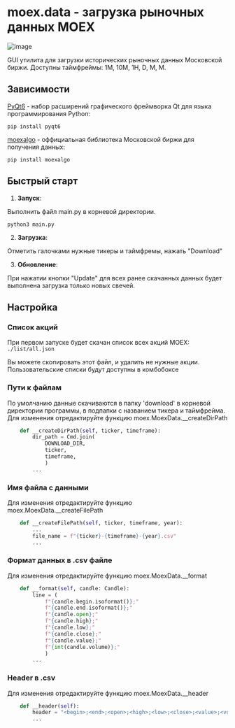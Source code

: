 # moex.data - загрузка рыночных данных MOEX

![image](https://github.com/arsvincere/moex.data/blob/master/res/Screenshot_2024-04-22_13-42-22.png)

GUI утилита для загрузки исторических рыночных данных Московской биржи. Доступны таймфреймы: 1М, 10М, 1H, D, М, М.

## Зависимости

[PyQt6](https://pypi.org/project/PyQt6/) - набор расширений графического фреймворка Qt для языка программирования Python:

    pip install pyqt6
	
[moexalgo](https://github.com/moexalgo/moexalgo) - оффициальная библиотека Московской биржи для получения данных:

    pip install moexalgo

## Быстрый старт
1) **Запуск**:

Выполнить файл main.py в корневой директории.
    
    python3 main.py

2) **Загрузка**:

Отметить галочками нужные тикеры и таймфремы, нажать "Download"

3) **Обновление**:

При нажатии кнопки "Update" для всех ранее скачанных данных будет выполнена загрузка только новых свечей.

## Настройка

### Список акций 
При первом запуске будет скачан список всех акций MOEX:
```./list/all.json```

Вы можете скопировать этот файл, и удалить не нужные акции. Пользовательские списки будут доступны в комбобоксе 

### Пути к файлам
По умолчанию данные скачиваются в папку 'download' в корневой директории программы, в подпапки с названием тикера и таймфрейма.
Для изменения отредактируйте функцию moex.MoexData.__createDirPath

```python
    def __createDirPath(self, ticker, timeframe):
        dir_path = Cmd.join(
            DOWNLOAD_DIR,
            ticker,
            timeframe,
            )
        ...
```

### Имя файла с данными
Для изменения отредактируйте функцию moex.MoexData.__createFilePath

```python
    def __createFilePath(self, ticker, timeframe, year):
        ...
        file_name = f"{ticker}-{timeframe}-{year}.csv"
        ...
```

### Формат данных в .csv файле
Для изменения отредактируйте функцию moex.MoexData.__format

```python
    def __format(self, candle: Candle):
        line = (
            f"{candle.begin.isoformat()};"
            f"{candle.end.isoformat()};"
            f"{candle.open};"
            f"{candle.high};"
            f"{candle.low};"
            f"{candle.close};"
            f"{candle.value};"
            f"{int(candle.volume)};"
            )
        ...
```

### Header в .csv
Для изменения отредактируйте функцию moex.MoexData.__header

```python
    def __header(self):
        header = "<begin>;<end>;<open>;<high>;<low>;<close>;<value>;<volume>"
        ...
```

